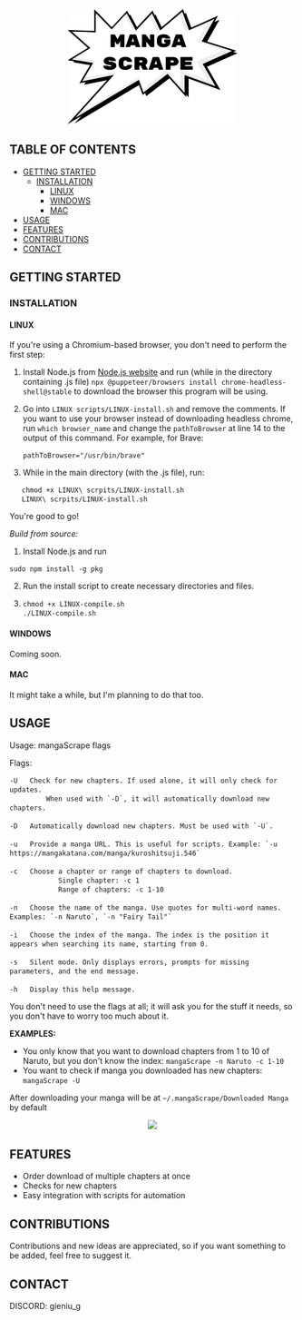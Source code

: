 <p  align="center">
	<img src="assets/logo.png">
</p>


## TABLE OF CONTENTS

- [GETTING STARTED](#getting-started)
  - [INSTALLATION](#installation)
    - [LINUX](#linux)
    - [WINDOWS](#windows)
    - [MAC](#mac)
- [USAGE](#usage)
- [FEATURES](#features)
- [CONTRIBUTIONS](#contributions)
- [CONTACT](#contact)

## GETTING STARTED

### INSTALLATION

#### LINUX

If you're using a Chromium-based browser, you don't need to perform the first step:

1. Install Node.js from [Node.js website](https://nodejs.org/) and run (while in the directory containing .js file) `npx @puppeteer/browsers install chrome-headless-shell@stable` to download the browser this program will be using.
2. Go into `LINUX scripts/LINUX-install.sh` and remove the comments.
   If you want to use your browser instead of downloading headless chrome, run `which browser_name` and change the `pathToBrowser` at line 14 to the output of this command. For example, for Brave:

   ```
   pathToBrowser="/usr/bin/brave"
   ```
3. While in the main directory (with the .js file), run:

```
   chmod +x LINUX\ scrpits/LINUX-install.sh
   LINUX\ scrpits/LINUX-install.sh
```

You're good to go!

*Build from source:*

1. Install Node.js and run

```
sudo npm install -g pkg
```

2. Run the install script to create necessary directories and files.
3. ```
   chmod +x LINUX-compile.sh
   ./LINUX-compile.sh
   ```

#### WINDOWS

Coming soon.

#### MAC

It might take a while, but I'm planning to do that too.

## USAGE

Usage: mangaScrape flags

Flags:

```
-U   Check for new chapters. If used alone, it will only check for updates.
         When used with `-D`, it will automatically download new chapters.
  
-D   Automatically download new chapters. Must be used with `-U`.
  
-u   Provide a manga URL. This is useful for scripts. Example: `-u https://mangakatana.com/manga/kuroshitsuji.546`
  
-c   Choose a chapter or range of chapters to download.
            Single chapter: -c 1
            Range of chapters: -c 1-10
  
-n   Choose the name of the manga. Use quotes for multi-word names. Examples: `-n Naruto`, `-n "Fairy Tail"`
  
-i   Choose the index of the manga. The index is the position it appears when searching its name, starting from 0.
  
-s   Silent mode. Only displays errors, prompts for missing parameters, and the end message.
  
-h   Display this help message.
```

You don't need to use the flags at all; it will ask you for the stuff it needs, so you don't have to worry too much about it.

**EXAMPLES:**

- You only know that you want to download chapters from 1 to 10 of Naruto, but you don't know the index:
  `mangaScrape -n Naruto -c 1-10`
- You want to check if manga you downloaded has new chapters:
  `mangaScrape -U`

After downloading your manga will be at `~/.mangaScrape/Downloaded Manga` by default

<p align="center">
<img src="assets/usage.gif">
</p>

## FEATURES

- Order download of multiple chapters at once
- Checks for new chapters
- Easy integration with scripts for automation

## CONTRIBUTIONS

Contributions and new ideas are appreciated, so if you want something to be added, feel free to suggest it.

## CONTACT

DISCORD: gieniu_g
